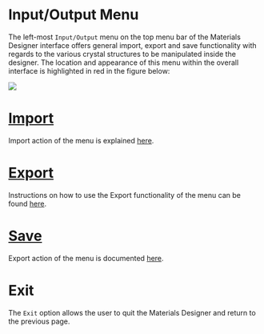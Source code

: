 # Input/Output Menu 

The left-most `Input/Output` menu on the top menu bar of the Materials Designer interface offers general import, export and save functionality with regards to the various crystal structures to be manipulated inside the designer. The location and appearance of this menu within the overall interface is highlighted in red in the figure below:

<img src="/images/input-output-menu.png"/>


# [Import](input-output/input-output-import.md)

Import action of the menu is explained [here](input-output/input-output-import.md). 

# [Export](input-output-export.md)

Instructions on how to use the Export functionality of the menu can be found [here](input-output-export.md). 


# [Save](input-output-save.md)

Export action of the menu is documented [here](input-output-save.md). 


# Exit

The `Exit` <i class="zmdi zmdi-square-right zmdi-hc-border"></i> option allows the user to quit the Materials Designer and return to the previous page.
